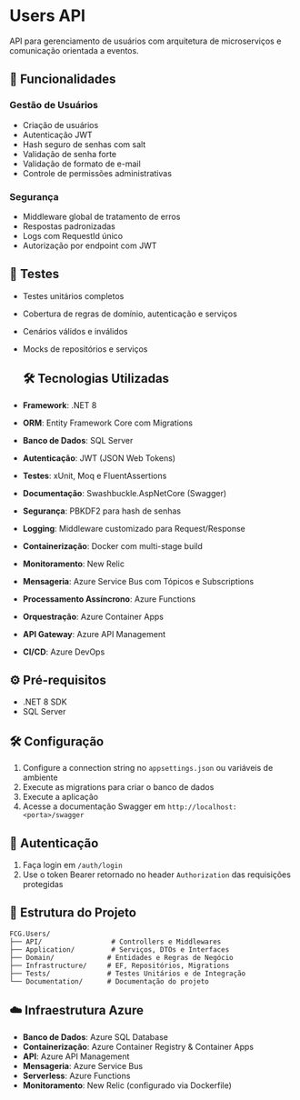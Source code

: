 # Users API

API para gerenciamento de usuários com arquitetura de microserviços e comunicação orientada a eventos.

## 🚀 Funcionalidades

### Gestão de Usuários
- Criação de usuários
- Autenticação JWT
- Hash seguro de senhas com salt
- Validação de senha forte
- Validação de formato de e-mail
- Controle de permissões administrativas

### Segurança
- Middleware global de tratamento de erros
- Respostas padronizadas
- Logs com RequestId único
- Autorização por endpoint com JWT

## 🧪 Testes

- Testes unitários completos
- Cobertura de regras de domínio, autenticação e serviços
- Cenários válidos e inválidos
- Mocks de repositórios e serviços

  ## 🛠 Tecnologias Utilizadas

- **Framework**: .NET 8
- **ORM**: Entity Framework Core com Migrations
- **Banco de Dados**: SQL Server
- **Autenticação**: JWT (JSON Web Tokens)
- **Testes**: xUnit, Moq e FluentAssertions
- **Documentação**: Swashbuckle.AspNetCore (Swagger)
- **Segurança**: PBKDF2 para hash de senhas
- **Logging**: Middleware customizado para Request/Response
- **Containerização**: Docker com multi-stage build
- **Monitoramento**: New Relic
- **Mensageria**: Azure Service Bus com Tópicos e Subscriptions
- **Processamento Assíncrono**: Azure Functions
- **Orquestração**: Azure Container Apps
- **API Gateway**: Azure API Management
- **CI/CD**: Azure DevOps

## ⚙️ Pré-requisitos

- .NET 8 SDK
- SQL Server

## 🛠️ Configuração

1. Configure a connection string no `appsettings.json` ou variáveis de ambiente
2. Execute as migrations para criar o banco de dados
3. Execute a aplicação
4. Acesse a documentação Swagger em `http://localhost:<porta>/swagger`

## 🔐 Autenticação

1. Faça login em `/auth/login`
2. Use o token Bearer retornado no header `Authorization` das requisições protegidas

## 📁 Estrutura do Projeto

```
FCG.Users/
├── API/                 # Controllers e Middlewares
├── Application/         # Serviços, DTOs e Interfaces
├── Domain/             # Entidades e Regras de Negócio
├── Infrastructure/     # EF, Repositórios, Migrations
├── Tests/              # Testes Unitários e de Integração
└── Documentation/      # Documentação do projeto
```

## ☁️ Infraestrutura Azure

- **Banco de Dados**: Azure SQL Database
- **Containerização**: Azure Container Registry & Container Apps
- **API**: Azure API Management
- **Mensageria**: Azure Service Bus
- **Serverless**: Azure Functions
- **Monitoramento**: New Relic (configurado via Dockerfile)
